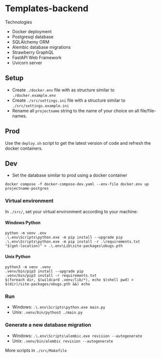 # Templates-backend

Technologies
* Docker deployment
* Postgresql database
* SQLAlchemy ORM
* Alembic database migrations
* Strawberry GraphQL
* FastAPI Web Framework
* Uvicorn server

## Setup

- Create `./docker.env` file with as structure similar to `./docker.example.env`
- Create `./src/settings.ini` file with a structure similar to `./src/settings.example.ini`
- Rename all `projectname` string to the name of your choice on all file/file-names.

## Prod

Use the `deploy.sh` script to get the latest version of code and refresh the docker containers.

## Dev

- Set the database similar to prod using a docker container

```docker compose -f docker-compose-dev.yaml --env-file docker.env up projectname-postgres```


### Virtual environment

In `./src/`, set your virtual environment according to your machine:

#### Windows Python

```
python -m venv .env
.\.env\Scripts\python.exe -m pip install --upgrade pip
.\.env\Scripts\python.exe -m pip install -r .\requirements.txt
"$(get-location)" > .\.env\Lib\site-packages\obugs.pth
```

#### Unix Python

```
python3 -m venv .venv
.venv/bin/pip3 install --upgrade pip
.venv/bin/pip3 install -r requirements.txt
$(foreach dir, $(wildcard .venv/lib/*), echo $(shell pwd) > $(dir)/site-packages/obugs.pth &&) echo
```

### Run

- Windows: ``.\.env\Scripts\python.exe main.py``
- Unix: ``.venv/bin/python3 ./main.py``

### Generate a new database migration

- Windows: ``.\.env\Scripts\alembic.exe revision --autogenerate``
- Unix: ``.venv/bin/alembic revision --autogenerate``

More scripts in ``./src/Makefile``
